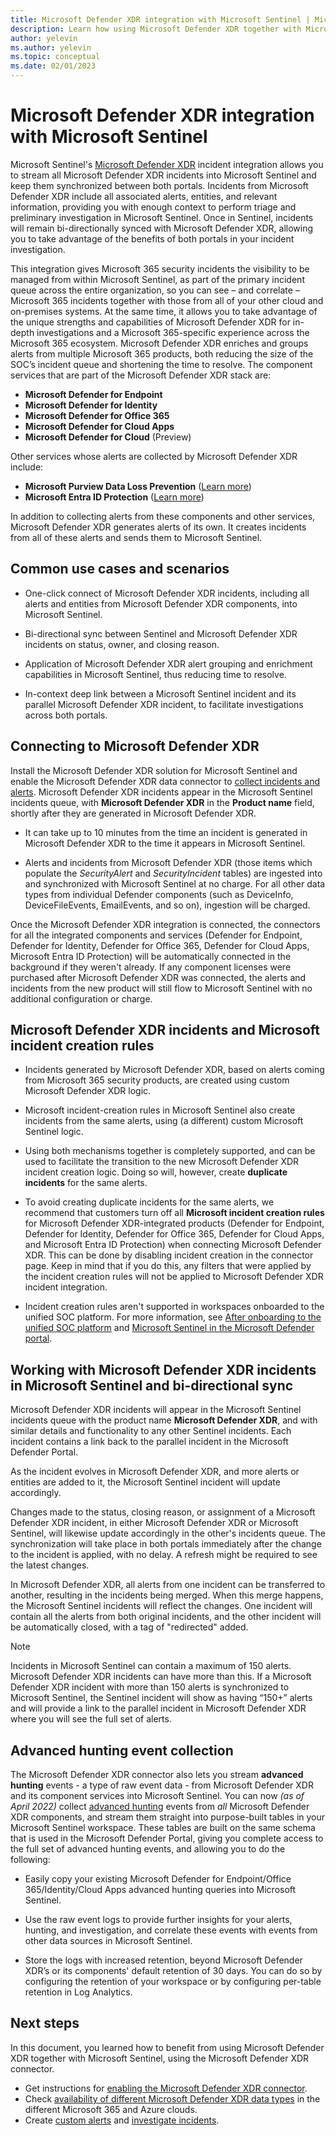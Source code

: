 ```yaml
---
title: Microsoft Defender XDR integration with Microsoft Sentinel | Microsoft Docs
description: Learn how using Microsoft Defender XDR together with Microsoft Sentinel lets you use Microsoft Sentinel as your universal incidents queue while seamlessly applying Microsoft Defender XDR's strengths to help investigate Microsoft 365 security incidents. Also, learn how to ingest Defender components' advanced hunting data into Microsoft Sentinel.
author: yelevin
ms.author: yelevin
ms.topic: conceptual
ms.date: 02/01/2023
---
```


# Microsoft Defender XDR integration with Microsoft Sentinel

Microsoft Sentinel's [Microsoft Defender XDR](/microsoft-365/security/mtp/microsoft-threat-protection) incident integration allows you to stream all Microsoft Defender XDR incidents into Microsoft Sentinel and keep them synchronized between both portals. Incidents from Microsoft Defender XDR include all associated alerts, entities, and relevant information, providing you with enough context to perform triage and preliminary investigation in Microsoft Sentinel. Once in Sentinel, incidents will remain bi-directionally synced with Microsoft Defender XDR, allowing you to take advantage of the benefits of both portals in your incident investigation.

This integration gives Microsoft 365 security incidents the visibility to be managed from within Microsoft Sentinel, as part of the primary incident queue across the entire organization, so you can see – and correlate – Microsoft 365 incidents together with those from all of your other cloud and on-premises systems. At the same time, it allows you to take advantage of the unique strengths and capabilities of Microsoft Defender XDR for in-depth investigations and a Microsoft 365-specific experience across the Microsoft 365 ecosystem. Microsoft Defender XDR enriches and groups alerts from multiple Microsoft 365 products, both reducing the size of the SOC’s incident queue and shortening the time to resolve. The component services that are part of the Microsoft Defender XDR stack are:

- **Microsoft Defender for Endpoint**
- **Microsoft Defender for Identity**
- **Microsoft Defender for Office 365**
- **Microsoft Defender for Cloud Apps**
- **Microsoft Defender for Cloud** (Preview)

Other services whose alerts are collected by Microsoft Defender XDR include:

- **Microsoft Purview Data Loss Prevention** ([Learn more](/microsoft-365/security/defender/investigate-dlp))
- **Microsoft Entra ID Protection** ([Learn more](/defender-cloud-apps/aadip-integration))

In addition to collecting alerts from these components and other services, Microsoft Defender XDR generates alerts of its own. It creates incidents from all of these alerts and sends them to Microsoft Sentinel.

## Common use cases and scenarios

- One-click connect of Microsoft Defender XDR incidents, including all alerts and entities from Microsoft Defender XDR components, into Microsoft Sentinel.

- Bi-directional sync between Sentinel and Microsoft Defender XDR incidents on status, owner, and closing reason.

- Application of Microsoft Defender XDR alert grouping and enrichment capabilities in Microsoft Sentinel, thus reducing time to resolve.

- In-context deep link between a Microsoft Sentinel incident and its parallel Microsoft Defender XDR incident, to facilitate investigations across both portals.

## Connecting to Microsoft Defender XDR

Install the Microsoft Defender XDR solution for Microsoft Sentinel and enable the Microsoft Defender XDR data connector to [collect incidents and alerts](connect-microsoft-365-defender.md). Microsoft Defender XDR incidents appear in the Microsoft Sentinel incidents queue, with **Microsoft Defender XDR** in the **Product name** field, shortly after they are generated in Microsoft Defender XDR.

- It can take up to 10 minutes from the time an incident is generated in Microsoft Defender XDR to the time it appears in Microsoft Sentinel.

- Alerts and incidents from Microsoft Defender XDR (those items which populate the *SecurityAlert* and *SecurityIncident* tables) are ingested into and synchronized with Microsoft Sentinel at no charge. For all other data types from individual Defender components (such as DeviceInfo, DeviceFileEvents, EmailEvents, and so on), ingestion will be charged.

Once the Microsoft Defender XDR integration is connected, the connectors for all the integrated components and services (Defender for Endpoint, Defender for Identity, Defender for Office 365, Defender for Cloud Apps, Microsoft Entra ID Protection) will be automatically connected in the background if they weren't already. If any component licenses were purchased after Microsoft Defender XDR was connected, the alerts and incidents from the new product will still flow to Microsoft Sentinel with no additional configuration or charge.

## Microsoft Defender XDR incidents and Microsoft incident creation rules

- Incidents generated by Microsoft Defender XDR, based on alerts coming from Microsoft 365 security products, are created using custom Microsoft Defender XDR logic.

- Microsoft incident-creation rules in Microsoft Sentinel also create incidents from the same alerts, using (a different) custom Microsoft Sentinel logic.

- Using both mechanisms together is completely supported, and can be used to facilitate the transition to the new Microsoft Defender XDR incident creation logic. Doing so will, however, create **duplicate incidents** for the same alerts.

- To avoid creating duplicate incidents for the same alerts, we recommend that customers turn off all **Microsoft incident creation rules** for Microsoft Defender XDR-integrated products (Defender for Endpoint, Defender for Identity, Defender for Office 365, Defender for Cloud Apps, and Microsoft Entra ID Protection) when connecting Microsoft Defender XDR. This can be done by disabling incident creation in the connector page. Keep in mind that if you do this, any filters that were applied by the incident creation rules will not be applied to Microsoft Defender XDR incident integration.

- Incident creation rules aren't supported in workspaces onboarded to the unified SOC platform. For more information, see [After onboarding to the unified SOC platform](automation.md#after-onboarding-to-the-unified-soc-platform) and [Microsoft Sentinel in the Microsoft Defender portal](microsoft-sentinel-defender-portal.md).

## Working with Microsoft Defender XDR incidents in Microsoft Sentinel and bi-directional sync

Microsoft Defender XDR incidents will appear in the Microsoft Sentinel incidents queue with the product name **Microsoft Defender XDR**, and with similar details and functionality to any other Sentinel incidents. Each incident contains a link back to the parallel incident in the Microsoft Defender Portal.

As the incident evolves in Microsoft Defender XDR, and more alerts or entities are added to it, the Microsoft Sentinel incident will update accordingly.

Changes made to the status, closing reason, or assignment of a Microsoft Defender XDR incident, in either Microsoft Defender XDR or Microsoft Sentinel, will likewise update accordingly in the other's incidents queue. The synchronization will take place in both portals immediately after the change to the incident is applied, with no delay. A refresh might be required to see the latest changes.

In Microsoft Defender XDR, all alerts from one incident can be transferred to another, resulting in the incidents being merged. When this merge happens, the Microsoft Sentinel incidents will reflect the changes. One incident will contain all the alerts from both original incidents, and the other incident will be automatically closed, with a tag of "redirected" added.

> [!NOTE]
> Incidents in Microsoft Sentinel can contain a maximum of 150 alerts. Microsoft Defender XDR incidents can have more than this. If a Microsoft Defender XDR incident with more than 150 alerts is synchronized to Microsoft Sentinel, the Sentinel incident will show as having “150+” alerts and will provide a link to the parallel incident in Microsoft Defender XDR where you will see the full set of alerts.

## Advanced hunting event collection

The Microsoft Defender XDR connector also lets you stream **advanced hunting** events - a type of raw event data - from Microsoft Defender XDR and its component services into Microsoft Sentinel. You can now *(as of April 2022)* collect [advanced hunting](/microsoft-365/security/defender/advanced-hunting-overview) events from *all* Microsoft Defender XDR components, and stream them straight into purpose-built tables in your Microsoft Sentinel workspace. These tables are built on the same schema that is used in the Microsoft Defender Portal, giving you complete access to the full set of advanced hunting events, and allowing you to do the following:

- Easily copy your existing Microsoft Defender for Endpoint/Office 365/Identity/Cloud Apps advanced hunting queries into Microsoft Sentinel.

- Use the raw event logs to provide further insights for your alerts, hunting, and investigation, and correlate these events with events from other data sources in Microsoft Sentinel.

- Store the logs with increased retention, beyond Microsoft Defender XDR’s or its components' default retention of 30 days. You can do so by configuring the retention of your workspace or by configuring per-table retention in Log Analytics.

## Next steps

In this document, you learned how to benefit from using Microsoft Defender XDR together with Microsoft Sentinel, using the Microsoft Defender XDR connector.

- Get instructions for [enabling the Microsoft Defender XDR connector](connect-microsoft-365-defender.md).
- Check [availability of different Microsoft Defender XDR data types](microsoft-365-defender-cloud-support.md) in the different Microsoft 365 and Azure clouds.
- Create [custom alerts](detect-threats-custom.md) and [investigate incidents](investigate-incidents.md).
